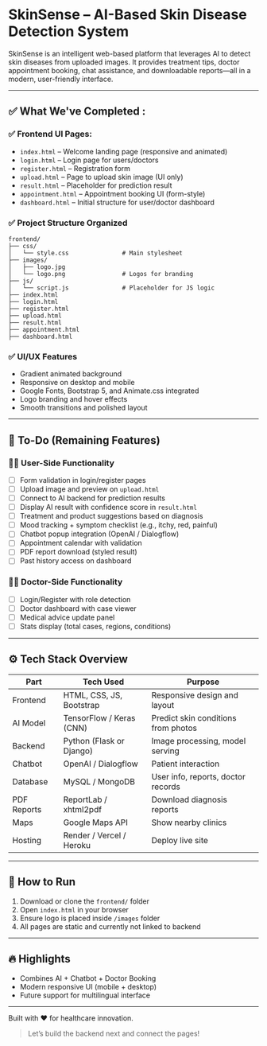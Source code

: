 # SkinSense – AI-Based Skin Disease Detection System

SkinSense is an intelligent web-based platform that leverages AI to detect skin diseases from uploaded images. It provides treatment tips, doctor appointment booking, chat assistance, and downloadable reports—all in a modern, user-friendly interface.

---

## ✅ What We've Completed :

### ✅ Frontend UI Pages:
- `index.html` – Welcome landing page (responsive and animated)
- `login.html` – Login page for users/doctors
- `register.html` – Registration form
- `upload.html` – Page to upload skin image (UI only)
- `result.html` – Placeholder for prediction result
- `appointment.html` – Appointment booking UI (form-style)
- `dashboard.html` – Initial structure for user/doctor dashboard

### ✅ Project Structure Organized
```
frontend/
├── css/
│   └── style.css               # Main stylesheet
├── images/
│   ├── logo.jpg
│   └── logo.png                # Logos for branding
├── js/
│   └── script.js               # Placeholder for JS logic
├── index.html
├── login.html
├── register.html
├── upload.html
├── result.html
├── appointment.html
├── dashboard.html
```

### ✅ UI/UX Features
- Gradient animated background
- Responsive on desktop and mobile
- Google Fonts, Bootstrap 5, and Animate.css integrated
- Logo branding and hover effects
- Smooth transitions and polished layout

---

## 🧱 To-Do (Remaining Features)

### 🧑‍⚕️ User-Side Functionality
- [ ] Form validation in login/register pages
- [ ] Upload image and preview on `upload.html`
- [ ] Connect to AI backend for prediction results
- [ ] Display AI result with confidence score in `result.html`
- [ ] Treatment and product suggestions based on diagnosis
- [ ] Mood tracking + symptom checklist (e.g., itchy, red, painful)
- [ ] Chatbot popup integration (OpenAI / Dialogflow)
- [ ] Appointment calendar with validation
- [ ] PDF report download (styled result)
- [ ] Past history access on dashboard

### 👨‍⚕️ Doctor-Side Functionality
- [ ] Login/Register with role detection
- [ ] Doctor dashboard with case viewer
- [ ] Medical advice update panel
- [ ] Stats display (total cases, regions, conditions)

---

## ⚙️ Tech Stack Overview
| Part           | Tech Used                   | Purpose                                    |
|----------------|------------------------------|---------------------------------------------|
| Frontend       | HTML, CSS, JS, Bootstrap    | Responsive design and layout               |
| AI Model       | TensorFlow / Keras (CNN)    | Predict skin conditions from photos        |
| Backend        | Python (Flask or Django)    | Image processing, model serving            |
| Chatbot        | OpenAI / Dialogflow         | Patient interaction                        |
| Database       | MySQL / MongoDB             | User info, reports, doctor records         |
| PDF Reports    | ReportLab / xhtml2pdf       | Download diagnosis reports                 |
| Maps           | Google Maps API             | Show nearby clinics                        |
| Hosting        | Render / Vercel / Heroku    | Deploy live site                           |

---

## 🚀 How to Run
1. Download or clone the `frontend/` folder
2. Open `index.html` in your browser
3. Ensure logo is placed inside `/images` folder
4. All pages are static and currently not linked to backend

---

## 🔥 Highlights
- Combines AI + Chatbot + Doctor Booking
- Modern responsive UI (mobile + desktop)
- Future support for multilingual interface

---

Built with ❤️ for healthcare innovation.

> Let’s build the backend next and connect the pages!
